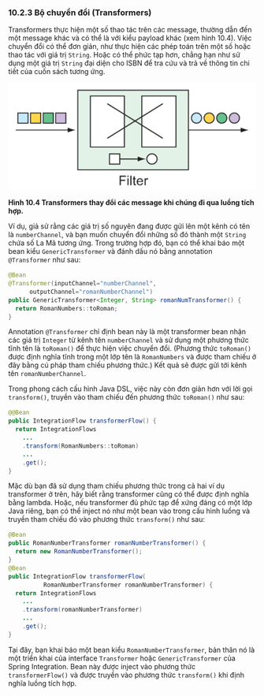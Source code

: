 ### 10.2.3 Bộ chuyển đổi (Transformers)

Transformers thực hiện một số thao tác trên các message, thường dẫn đến một message khác và có thể là với kiểu payload khác (xem hình 10.4). Việc chuyển đổi có thể đơn giản, như thực hiện các phép toán trên một số hoặc thao tác với giá trị `String`. Hoặc có thể phức tạp hơn, chẳng hạn như sử dụng một giá trị `String` đại diện cho ISBN để tra cứu và trả về thông tin chi tiết của cuốn sách tương ứng.

![Hình 10.4](../../assets/10.4.png)

**Hình 10.4 Transformers thay đổi các message khi chúng đi qua luồng tích hợp.**

Ví dụ, giả sử rằng các giá trị số nguyên đang được gửi lên một kênh có tên là `numberChannel`, và bạn muốn chuyển đổi những số đó thành một `String` chứa số La Mã tương ứng. Trong trường hợp đó, bạn có thể khai báo một bean kiểu `GenericTransformer` và đánh dấu nó bằng annotation `@Transformer` như sau:

```java
@Bean
@Transformer(inputChannel="numberChannel",
      outputChannel="romanNumberChannel")
public GenericTransformer<Integer, String> romanNumTransformer() {
  return RomanNumbers::toRoman;
}
```

Annotation `@Transformer` chỉ định bean này là một transformer bean nhận các giá trị `Integer` từ kênh tên `numberChannel` và sử dụng một phương thức tĩnh tên là `toRoman()` để thực hiện việc chuyển đổi. (Phương thức `toRoman()` được định nghĩa tĩnh trong một lớp tên là `RomanNumbers` và được tham chiếu ở đây bằng cú pháp tham chiếu phương thức.) Kết quả sẽ được gửi tới kênh tên `romanNumberChannel`.

Trong phong cách cấu hình Java DSL, việc này còn đơn giản hơn với lời gọi `transform()`, truyền vào tham chiếu đến phương thức `toRoman()` như sau:

```java
@@Bean
public IntegrationFlow transformerFlow() {
  return IntegrationFlows
    ...
    .transform(RomanNumbers::toRoman)
    ...
    .get();
}
```

Mặc dù bạn đã sử dụng tham chiếu phương thức trong cả hai ví dụ transformer ở trên, hãy biết rằng transformer cũng có thể được định nghĩa bằng lambda. Hoặc, nếu transformer đủ phức tạp để xứng đáng có một lớp Java riêng, bạn có thể inject nó như một bean vào trong cấu hình luồng và truyền tham chiếu đó vào phương thức `transform()` như sau:

```java
@Bean
public RomanNumberTransformer romanNumberTransformer() {
  return new RomanNumberTransformer();
}
@Bean
public IntegrationFlow transformerFlow(
          RomanNumberTransformer romanNumberTransformer) {
  return IntegrationFlows
    ...
    .transform(romanNumberTransformer)
    ...
    .get();
}
```

Tại đây, bạn khai báo một bean kiểu `RomanNumberTransformer`, bản thân nó là một triển khai của interface `Transformer` hoặc `GenericTransformer` của Spring Integration. Bean này được inject vào phương thức `transformerFlow()` và được truyền vào phương thức `transform()` khi định nghĩa luồng tích hợp.

